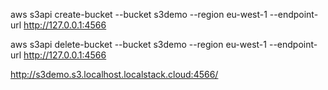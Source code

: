 aws s3api create-bucket --bucket s3demo --region eu-west-1 --endpoint-url http://127.0.0.1:4566

aws s3api delete-bucket --bucket s3demo --region eu-west-1 --endpoint-url http://127.0.0.1:4566


http://s3demo.s3.localhost.localstack.cloud:4566/